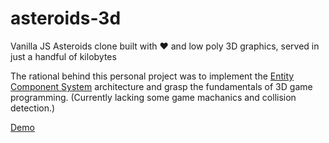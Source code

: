 # asteroids-3d
Vanilla JS Asteroids clone built with ❤️ and low poly 3D graphics, served in just a handful of kilobytes

The rational behind this personal project was to implement the [Entity Component System](https://en.wikipedia.org/wiki/Entity_component_system) architecture and grasp the fundamentals of 3D game programming. (Currently lacking some game machanics and collision detection.)

[Demo](https://claudijo.github.io/asteroids-3d/)
